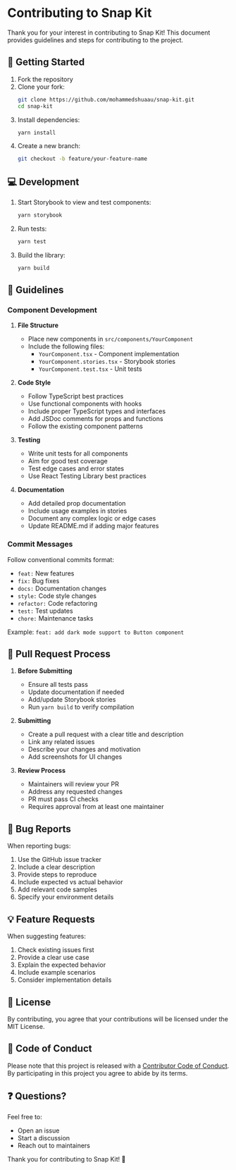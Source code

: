 # Contributing to Snap Kit

Thank you for your interest in contributing to Snap Kit! This document provides guidelines and steps for contributing to the project.

## 🚀 Getting Started

1. Fork the repository
2. Clone your fork:
   ```bash
   git clone https://github.com/mohammedshuaau/snap-kit.git
   cd snap-kit
   ```
3. Install dependencies:
   ```bash
   yarn install
   ```
4. Create a new branch:
   ```bash
   git checkout -b feature/your-feature-name
   ```

## 💻 Development

1. Start Storybook to view and test components:
   ```bash
   yarn storybook
   ```

2. Run tests:
   ```bash
   yarn test
   ```

3. Build the library:
   ```bash
   yarn build
   ```

## 📝 Guidelines

### Component Development

1. **File Structure**
   - Place new components in `src/components/YourComponent`
   - Include the following files:
     - `YourComponent.tsx` - Component implementation
     - `YourComponent.stories.tsx` - Storybook stories
     - `YourComponent.test.tsx` - Unit tests

2. **Code Style**
   - Follow TypeScript best practices
   - Use functional components with hooks
   - Include proper TypeScript types and interfaces
   - Add JSDoc comments for props and functions
   - Follow the existing component patterns

3. **Testing**
   - Write unit tests for all components
   - Aim for good test coverage
   - Test edge cases and error states
   - Use React Testing Library best practices

4. **Documentation**
   - Add detailed prop documentation
   - Include usage examples in stories
   - Document any complex logic or edge cases
   - Update README.md if adding major features

### Commit Messages

Follow conventional commits format:

- `feat:` New features
- `fix:` Bug fixes
- `docs:` Documentation changes
- `style:` Code style changes
- `refactor:` Code refactoring
- `test:` Test updates
- `chore:` Maintenance tasks

Example: `feat: add dark mode support to Button component`

## 🔄 Pull Request Process

1. **Before Submitting**
   - Ensure all tests pass
   - Update documentation if needed
   - Add/update Storybook stories
   - Run `yarn build` to verify compilation

2. **Submitting**
   - Create a pull request with a clear title and description
   - Link any related issues
   - Describe your changes and motivation
   - Add screenshots for UI changes

3. **Review Process**
   - Maintainers will review your PR
   - Address any requested changes
   - PR must pass CI checks
   - Requires approval from at least one maintainer

## 🐛 Bug Reports

When reporting bugs:

1. Use the GitHub issue tracker
2. Include a clear description
3. Provide steps to reproduce
4. Include expected vs actual behavior
5. Add relevant code samples
6. Specify your environment details

## 💡 Feature Requests

When suggesting features:

1. Check existing issues first
2. Provide a clear use case
3. Explain the expected behavior
4. Include example scenarios
5. Consider implementation details

## 📜 License

By contributing, you agree that your contributions will be licensed under the MIT License.

## 🤝 Code of Conduct

Please note that this project is released with a [Contributor Code of Conduct](CODE_OF_CONDUCT.md). By participating in this project you agree to abide by its terms.

## ❓ Questions?

Feel free to:
- Open an issue
- Start a discussion
- Reach out to maintainers

Thank you for contributing to Snap Kit! 🙏 